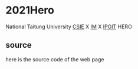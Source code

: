 # 2021Hero
National Taitung University 
[CSIE](https://wcsie.nttu.edu.tw/) X [IM](https://isms.nttu.edu.tw/) X [IPGIT](https://git.nttu.edu.tw/) HERO
## source
here is the source code of the web page